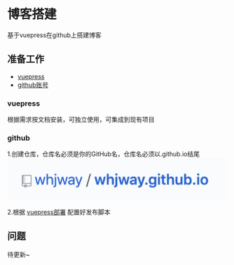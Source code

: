 # 博客搭建

基于vuepress在github上搭建博客

## 准备工作

- [vuepress](https://vuepress.vuejs.org/zh/guide/)
- [github账号](https://github.com/)

### vuepress

根据需求按文档安装，可独立使用，可集成到现有项目

### github

1.创建仓库，仓库名必须是你的GitHub名，仓库名必须以.github.io结尾
![avatar](imgs/github.png)

2.根据 [vuepress部署](https://vuepress.vuejs.org/zh/guide/deploy.html#github-pages) 配置好发布脚本

## 问题

待更新~


